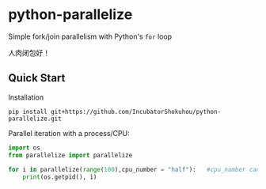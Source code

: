 python-parallelize
==================

Simple fork/join parallelism with Python's `for` loop

人肉闭包好！

Quick Start
-----------

Installation

```shell
pip install git+https://github.com/IncubatorShokuhou/python-parallelize.git
```

Parallel iteration with a process/CPU:

```python
import os
from parallelize import parallelize
    
for i in parallelize(range(100),cpu_number = "half"):   #cpu_number can be "all","half","quarter" or any integer
    print(os.getpid(), i)
```

